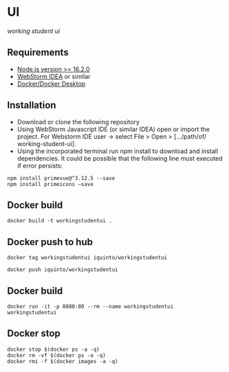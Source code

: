 # UI
<i>working student ui
</i>

## Requirements
* [Node.js version >= 16.2.0](https://nodejs.org/en/)
* [WebStorm IDEA](https://www.jetbrains.com/webstorm/) or similar
* [Docker/Docker Desktop](https://www.docker.com/)

## Installation
* Download or clone the following repository
* Using WebStorm Javascript IDE (or similar IDEA) open or import the project. For Webstorm IDE user ->  select File > Open > […/path/of/ working-student-ui].
* Using the incorporated terminal run npm install to download and install dependencies. It could be possible that the following line must executed if error persists:
 ```
npm install primevue@^3.12.5 --save
npm install primeicons –save
```


## Docker build 
```
docker build -t workingstudentui .
```

## Docker push to  hub 
```
docker tag workingstudentui iquinto/workingstudentui
```

```
docker push iquinto/workingstudentui
```

## Docker build 
```
docker run -it -p 8080:80 --rm --name workingstudentui workingstudentui
```


## Docker stop
```
docker stop $(docker ps -a -q)
docker rm -vf $(docker ps -a -q)
docker rmi -f $(docker images -a -q) 

```

 
